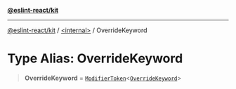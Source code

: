 [**@eslint-react/kit**](../../README.md)

***

[@eslint-react/kit](../../README.md) / [\<internal\>](../README.md) / OverrideKeyword

# Type Alias: OverrideKeyword

> **OverrideKeyword** = [`ModifierToken`](../interfaces/ModifierToken.md)\<[`OverrideKeyword`](../enumerations/SyntaxKind.md#overridekeyword)\>
